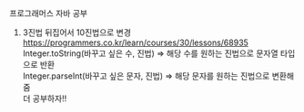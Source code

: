프로그래머스 자바 공부  
1. 3진법 뒤집어서 10진법으로 변경  
https://programmers.co.kr/learn/courses/30/lessons/68935  
Integer.toString(바꾸고 싶은 수, 진법) ⇒ 해당 수를 원하는 진법으로 문자열 타입으로 반환  
Integer.parseInt(바꾸고 싶은 문자, 진법) ⇒ 해당 문자를 원하는 진법으로 변환해줌  
더 공부하자!!
